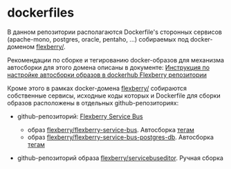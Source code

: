 # dockerfiles

В данном репозитории располагаются Dockerfile's сторонных сервисов (apache-mono, postgres, oracle, pentaho, ...)
собираемых под docker-доменом [flexberry/](https://hub.docker.com/u/flexberry).

Рекомендации по сборке и тегированию docker-образов для механизма автосборки для этого домена описаны в документе:
[Инструкция по настройке автосборки образов в dockerhub Flexberry репозитории ](https://github.com/Flexberry/dockerfiles/blob/master/AUTOBUILD.md)

Кроме этого в рамках docker-домена [flexberry/](https://hub.docker.com/u/flexberry) собираются собственные сервисы,
исходные коды которых и Dockerfile для сборки образов расположены в отдельных github-репозиториях:
- github-репозиторий: [Flexberry Service Bus](https://github.com/Flexberry/NewPlatform.Flexberry.ServiceBus)
  - образ [flexberry/flexberry-service-bus](https://github.com/Flexberry/NewPlatform.Flexberry.ServiceBus/tree/develop/Docker/flexberry-service-bus). 
Автосборка [тегам](https://github.com/Flexberry/NewPlatform.Flexberry.ServiceBus/tags)
  - образ [flexberry/flexberry-service-bus-postgres-db](https://github.com/Flexberry/NewPlatform.Flexberry.ServiceBus/tree/develop/Docker/flexberry-service-bus-postgres-db).
Автосборка [тегам](https://github.com/Flexberry/NewPlatform.Flexberry.ServiceBus/tags)

- github-репозиторий образа [flexberry/servicebuseditor](https://github.com/Flexberry/NewPlatform.Flexberry.ServiceBus.Editor/tree/develop/Docker).
Ручная сборка

  
